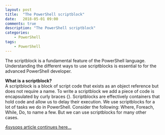 ```yaml
---
layout: post
title:  "The PowerShell scriptblock"
date:   2018-05-01 09:00
comments: true
description: "The PowerShell scriptblock"
categories: 
    - PowerShell
tags: 
    - PowerShell
---
```


The scriptblock is a fundamental feature of the PowerShell language. Understanding the different ways to use scriptblocks is essential to 
for the advanced PowerShell developer.

**What is a scriptblock?**  
A scriptblock is a block of script code that exists as an object reference but does not require a name. To write a scriptblock we add a piece 
of code is encapsulated by curly braces {}. Scriptblocks are effectively containers that hold code and allow us to delay their execution. 
We use scriptblocks for a lot of tasks we do in PowerShell. Consider the following: Where, Foreach, While, Do, to name a few. But we 
can use scriptblocks for many other cases.

[4sysops article continues here...](https://4sysops.com/archives/the-powershell-scriptblock/)
